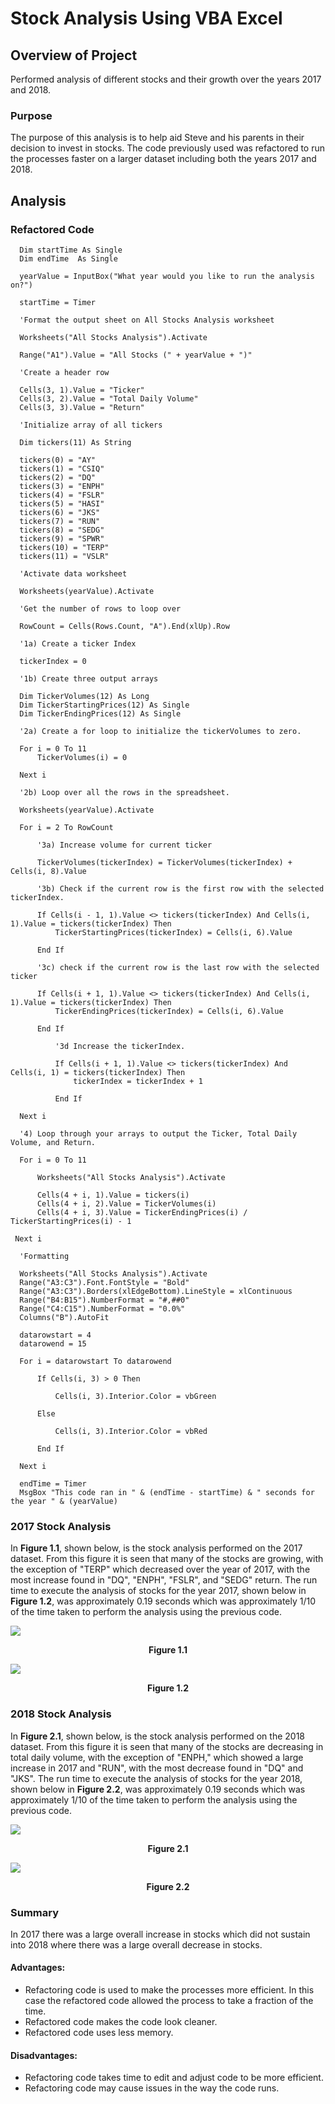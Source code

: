 # Stock Analysis Using VBA Excel


## Overview of Project

Performed analysis of different stocks and their growth over the years 2017 and 2018.

### Purpose

The purpose of this analysis is to help aid Steve and his parents in their decision to invest in stocks. The code previously used was refactored to run the processes faster on a larger dataset including both the years 2017 and 2018.

## Analysis

### Refactored Code
    
      Dim startTime As Single
      Dim endTime  As Single

      yearValue = InputBox("What year would you like to run the analysis on?")

      startTime = Timer
    
      'Format the output sheet on All Stocks Analysis worksheet
    
      Worksheets("All Stocks Analysis").Activate
    
      Range("A1").Value = "All Stocks (" + yearValue + ")"
    
      'Create a header row
    
      Cells(3, 1).Value = "Ticker"
      Cells(3, 2).Value = "Total Daily Volume"
      Cells(3, 3).Value = "Return"

      'Initialize array of all tickers
    
      Dim tickers(11) As String
    
      tickers(0) = "AY"
      tickers(1) = "CSIQ"
      tickers(2) = "DQ"
      tickers(3) = "ENPH"
      tickers(4) = "FSLR"
      tickers(5) = "HASI"
      tickers(6) = "JKS"
      tickers(7) = "RUN"
      tickers(8) = "SEDG"
      tickers(9) = "SPWR"
      tickers(10) = "TERP"
      tickers(11) = "VSLR"
    
      'Activate data worksheet
    
      Worksheets(yearValue).Activate
    
      'Get the number of rows to loop over
    
      RowCount = Cells(Rows.Count, "A").End(xlUp).Row
    
      '1a) Create a ticker Index
    
      tickerIndex = 0

      '1b) Create three output arrays
    
      Dim TickerVolumes(12) As Long
      Dim TickerStartingPrices(12) As Single
      Dim TickerEndingPrices(12) As Single
    
      '2a) Create a for loop to initialize the tickerVolumes to zero.
    
      For i = 0 To 11
          TickerVolumes(i) = 0
        
      Next i
    
      '2b) Loop over all the rows in the spreadsheet.
    
      Worksheets(yearValue).Activate

      For i = 2 To RowCount
        
          '3a) Increase volume for current ticker
         
          TickerVolumes(tickerIndex) = TickerVolumes(tickerIndex) + Cells(i, 8).Value
           
          '3b) Check if the current row is the first row with the selected tickerIndex.
            
          If Cells(i - 1, 1).Value <> tickers(tickerIndex) And Cells(i, 1).Value = tickers(tickerIndex) Then
              TickerStartingPrices(tickerIndex) = Cells(i, 6).Value
            
          End If
            
          '3c) check if the current row is the last row with the selected ticker
        
          If Cells(i + 1, 1).Value <> tickers(tickerIndex) And Cells(i, 1).Value = tickers(tickerIndex) Then
              TickerEndingPrices(tickerIndex) = Cells(i, 6).Value
            
          End If

              '3d Increase the tickerIndex.
            
              If Cells(i + 1, 1).Value <> tickers(tickerIndex) And Cells(i, 1) = tickers(tickerIndex) Then
                  tickerIndex = tickerIndex + 1
                
              End If
    
      Next i
    
      '4) Loop through your arrays to output the Ticker, Total Daily Volume, and Return.
    
      For i = 0 To 11
    
          Worksheets("All Stocks Analysis").Activate
       
          Cells(4 + i, 1).Value = tickers(i)
          Cells(4 + i, 2).Value = TickerVolumes(i)
          Cells(4 + i, 3).Value = TickerEndingPrices(i) / TickerStartingPrices(i) - 1
        
     Next i
    
      'Formatting
    
      Worksheets("All Stocks Analysis").Activate
      Range("A3:C3").Font.FontStyle = "Bold"
      Range("A3:C3").Borders(xlEdgeBottom).LineStyle = xlContinuous
      Range("B4:B15").NumberFormat = "#,##0"
      Range("C4:C15").NumberFormat = "0.0%"
      Columns("B").AutoFit

      datarowstart = 4
      datarowend = 15

      For i = datarowstart To datarowend
        
          If Cells(i, 3) > 0 Then
            
              Cells(i, 3).Interior.Color = vbGreen
            
          Else
        
              Cells(i, 3).Interior.Color = vbRed
            
          End If
        
      Next i
 
      endTime = Timer
      MsgBox "This code ran in " & (endTime - startTime) & " seconds for the year " & (yearValue)

### 2017 Stock Analysis

In **Figure 1.1**, shown below, is the stock analysis performed on the 2017 dataset. From this figure it is seen that many of the stocks are growing, with the exception of "TERP" which decreased over the year of 2017, with the most increase found in "DQ", "ENPH", "FSLR", and "SEDG" return. The run time to execute the analysis of stocks for the year 2017, shown below in **Figure 1.2**, was approximately 0.19 seconds which was approximately 1/10 of the time taken to perform the analysis using the previous code. 

![](Resources/VBA_Challenge_2017.png)
<div align="center"
<p><b>Figure 1.1</b></p>
</div>

![](Resources/VBA_Challenge_2017_Runtime.png)
<div align="center"
<p><b>Figure 1.2</b></p>
</div>

### 2018 Stock Analysis

In **Figure 2.1**, shown below, is the stock analysis performed on the 2018 dataset. From this figure it is seen that many of the stocks are decreasing in total daily volume, with the exception of "ENPH," which showed a large increase in 2017 and "RUN", with the most decrease found in "DQ" and "JKS". The run time to execute the analysis of stocks for the year 2018, shown below in **Figure 2.2**, was approximately 0.19 seconds which was approximately 1/10 of the time taken to perform the analysis using the previous code.

![](Resources/VBA_Challenge_2018.png)
<div align="center"
<p><b>Figure 2.1</b></p>
</div>

![](Resources/VBA_Challenge_2018_Runtime.png)
<div align="center"
<p><b>Figure 2.2</b></p>
</div>

### Summary

In 2017 there was a large overall increase in stocks which did not sustain into 2018 where there was a large overall decrease in stocks.

#### Advantages:

* Refactoring code is used to make the processes more efficient. In this case the refactored code allowed the process to take a fraction of the time.
* Refactored code makes the code look cleaner.
* Refactored code uses less memory.

#### Disadvantages:

* Refactoring code takes time to edit and adjust code to be more efficient. 
* Refactoring code may cause issues in the way the code runs.
